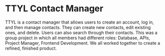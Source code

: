 # TTYL Contact Manager
TTYL is a contact manager that allows users to create an account, log in, and then manage contacts. They can create new contacts, edit existing ones, and delete. Users can also search through their contacts. This was a group project in which all members had different roles: Database, APIs, Project Manager, Frontend Development. We all worked together to create a refined, finished product.
